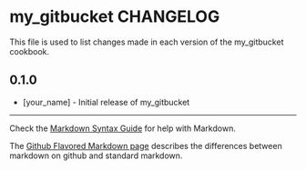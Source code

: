 my_gitbucket CHANGELOG
======================

This file is used to list changes made in each version of the my_gitbucket cookbook.

0.1.0
-----
- [your_name] - Initial release of my_gitbucket

- - -
Check the [Markdown Syntax Guide](http://daringfireball.net/projects/markdown/syntax) for help with Markdown.

The [Github Flavored Markdown page](http://github.github.com/github-flavored-markdown/) describes the differences between markdown on github and standard markdown.
